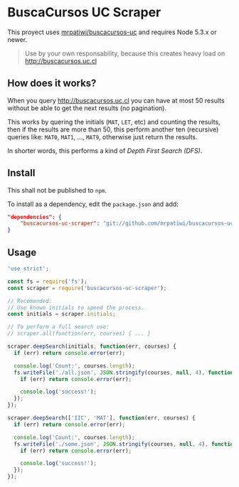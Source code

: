# BuscaCursos UC Scraper

This proyect uses [mrpatiwi/buscacursos-uc](https://github.com/mrpatiwi/buscacursos-uc) and requires Node 5.3.x or newer.

> Use by your own responsability, because this creates heavy load on http://buscacursos.uc.cl

## How does it works?

When you query http://buscacursos.uc.cl you can have at most 50 results without be able to get the next results (no pagination).

This works by quering the initials (`MAT`, `LET`, etc) and counting the results, then if the results are more than 50, this perform another ten (recursive) queries like: `MAT0`, `MAT1`, ..., `MAT9`, otherwise just return the results.

In shorter words, this performs a kind of *Depth First Search (DFS)*.

## Install

This shall not be published to `npm`.

To install as a dependency, edit the `package.json` and add:

```json
"dependencies": {
    "buscacursos-uc-scraper": "git://github.com/mrpatiwi/buscacursos-uc-scraper.git"
}
```

## Usage

```javascript
'use strict';

const fs = require('fs');
const scraper = require('buscacursos-uc-scraper');

// Recomended:
// Use known initials to speed the process.
const initials = scraper.initials;

// To perform a full search use:
// scraper.all(function(err, courses) { ... }

scraper.deepSearch(initials, function(err, courses) {
  if (err) return console.error(err);

  console.log('Count:', courses.length);
  fs.writeFile('./all.json', JSON.stringify(courses, null, 4), function(err) {
    if (err) return console.error(err);

    console.log('success!');
  });
});
```

```javascript
scraper.deepSearch(['IIC', 'MAT'], function(err, courses) {
  if (err) return console.error(err);

  console.log('Count:', courses.length);
  fs.writeFile('./some.json', JSON.stringify(courses, null, 4), function(err) {
    if (err) return console.error(err);

    console.log('success!');
  });
});
```

